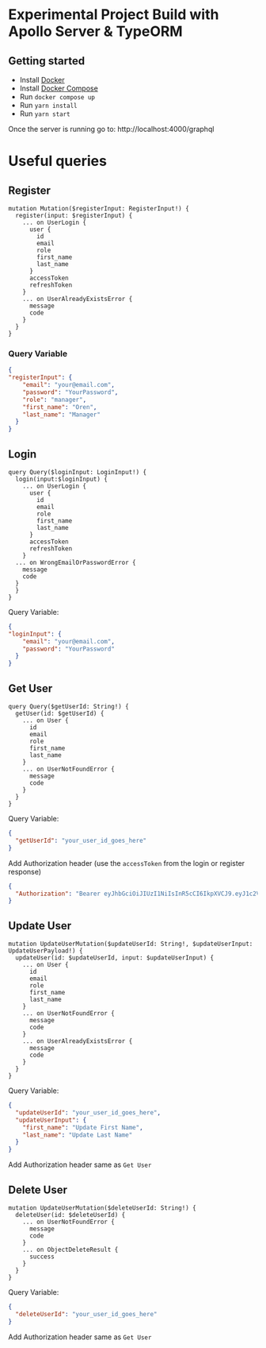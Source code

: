 # Experimental Project Build with Apollo Server & TypeORM

## Getting started

- Install [Docker](https://hub.docker.com/search?type=edition&offering=community)
- Install [Docker Compose](https://docs.docker.com/compose/install/)
- Run `docker compose up`
- Run `yarn install`
- Run `yarn start`

Once the server is running go to: http://localhost:4000/graphql

# Useful queries

## Register

```gql
mutation Mutation($registerInput: RegisterInput!) {
  register(input: $registerInput) {
    ... on UserLogin {
      user {
        id
        email
        role
        first_name
        last_name
      }
      accessToken
      refreshToken
    }
    ... on UserAlreadyExistsError {
      message
      code
    }
  }
}
```

### Query Variable

```json
{
"registerInput": {
    "email": "your@email.com",
    "password": "YourPassword",
    "role": "manager",
    "first_name": "Oren",
    "last_name": "Manager"
  }
}
```

## Login

```gql
query Query($loginInput: LoginInput!) {
  login(input:$loginInput) {
    ... on UserLogin {
      user {
        id
        email
        role
        first_name
        last_name
      }
      accessToken
      refreshToken
    }
  ... on WrongEmailOrPasswordError {
    message
    code
  }
  }
}
```

Query Variable:

```json
{
"loginInput": {
    "email": "your@email.com",
    "password": "YourPassword"
  }
}
```

## Get User

```gql
query Query($getUserId: String!) {
  getUser(id: $getUserId) {
    ... on User {
      id
      email
      role
      first_name
      last_name
    }
    ... on UserNotFoundError {
      message
      code
    }
  }
}
```

Query Variable:

```json
{
  "getUserId": "your_user_id_goes_here"
}
```

Add Authorization header (use the `accessToken` from the login or register response)

```json
{
  "Authorization": "Bearer eyJhbGciOiJIUzI1NiIsInR5cCI6IkpXVCJ9.eyJ1c2VyIjp7ImlkIjoiMmRlMGFiYjktODMyYi00MGVjLWEyYjgtYzM4NWRkZDliMDJlIiwicm9sZXMiOlsibWFuYWdlciJdfSwiaWF0IjoxNjI1NDE4NjA3LCJleHAiOjE2MjU0MTk1MDcsInN1YiI6IjJkZTBhYmI5LTgzMmItNDBlYy1hMmI4LWMzODVkZGQ5YjAyZSJ9.qwDBYWJKxMaF2XyBeMQdgSJqOGCfwjfvHh-TQemnkJw"
}
```

## Update User

```gql
mutation UpdateUserMutation($updateUserId: String!, $updateUserInput: UpdateUserPayload!) {
  updateUser(id: $updateUserId, input: $updateUserInput) {
    ... on User {
      id
      email
      role
      first_name
      last_name
    }
    ... on UserNotFoundError {
      message
      code
    }
    ... on UserAlreadyExistsError {
      message
      code
    }
  }
}
```

Query Variable:

```json
{
  "updateUserId": "your_user_id_goes_here",
  "updateUserInput": {
    "first_name": "Update First Name",
    "last_name": "Update Last Name"
  }
}
```

Add Authorization header same as `Get User`

## Delete User

```gql
mutation UpdateUserMutation($deleteUserId: String!) {
  deleteUser(id: $deleteUserId) {
    ... on UserNotFoundError {
      message
      code
    }
    ... on ObjectDeleteResult {
      success
    }
  }
}
```

Query Variable:

```json
{
  "deleteUserId": "your_user_id_goes_here"
}
```

Add Authorization header same as `Get User`
